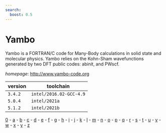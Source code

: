 ```yaml
---
search:
  boost: 0.5
---
```

# Yambo

Yambo is a FORTRAN/C code for Many-Body calculations in solid state and molecular physics.  Yambo relies on the Kohn-Sham wavefunctions generated by two DFT public codes: abinit, and PWscf.

*homepage*: <http://www.yambo-code.org>

version | toolchain
--------|----------
``3.4.2`` | ``intel/2016.02-GCC-4.9``
``5.0.4`` | ``intel/2021a``
``5.1.2`` | ``intel/2021b``

[0](../0/index.md) - [a](../a/index.md) - [b](../b/index.md) - [c](../c/index.md) - [d](../d/index.md) - [e](../e/index.md) - [f](../f/index.md) - [g](../g/index.md) - [h](../h/index.md) - [i](../i/index.md) - [j](../j/index.md) - [k](../k/index.md) - [l](../l/index.md) - [m](../m/index.md) - [n](../n/index.md) - [o](../o/index.md) - [p](../p/index.md) - [q](../q/index.md) - [r](../r/index.md) - [s](../s/index.md) - [t](../t/index.md) - [u](../u/index.md) - [v](../v/index.md) - [w](../w/index.md) - [x](../x/index.md) - [y](../y/index.md) - [z](../z/index.md)

